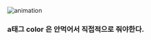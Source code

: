 ![animation](https://user-images.githubusercontent.com/40969203/103135815-7005d500-46fe-11eb-97af-e7ddf2c4bbc6.gif)

### a태그 color 은 안먹어서 직접적으로 줘야한다.